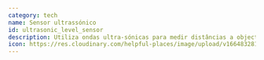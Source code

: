```yaml
---
category: tech
name: Sensor ultrassónico
id: ultrasonic_level_sensor
description: Utiliza ondas ultra-sónicas para medir distâncias a objectos. O sensor emite uma onda ultra-sónica e recebe a onda reflectida pelo objeto. A distância é calculada utilizando o tempo entre a emissão e a receção.
icon: https://res.cloudinary.com/helpful-places/image/upload/v1664832813/dtpr-icons/tech/light_aj0xol.svg
---
```

